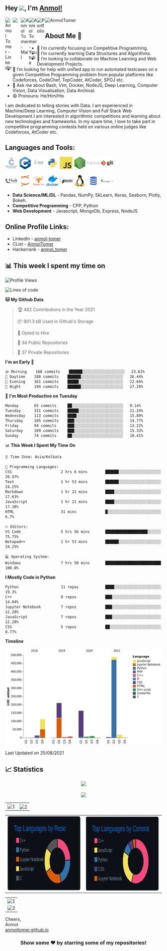 ## Hey <img src="https://github.com/TheDudeThatCode/TheDudeThatCode/blob/master/Assets/Hi.gif" width="29px">, I'm [Anmol!](https://anmoltomer.github.io/) 
<a href="https://www.linkedin.com/in/anmol-tomer/">
  <img align="left" alt="Anmol Tomer - LinkedIn" width="24px" src="https://cdn.jsdelivr.net/npm/simple-icons@v3/icons/linkedin.svg"/>
</a>

<a href="https://twitter.com/anmol_tomer_cc">
  <img align="left" width="26px" src="https://cdn.jsdelivr.net/npm/simple-icons@v3/icons/twitter.svg" />
</a>

<a href="mailto:anmol3540@gmail.com">
  <img align="left" alt="Anmol Tomer - Mail" width="26px" src="https://img.icons8.com/ios-glyphs/30/000000/new-post.png"/>
</a>
<a href="https://www.youtube.com/c/CosmicCommander">
  <img align="left" alt="Anmol Tomer - Youtube" width="26px" src="https://cdn.jsdelivr.net/npm/simple-icons@v3/icons/youtube.svg"/>
</a>

<a href="https://anmoltomer.github.io/">
  <img align="left" alt="Portfolio" width="26px" src="https://cdn.jsdelivr.net/npm/simple-icons@v3/icons/nucleo.svg"/>
</a>

<img src="https://komarev.com/ghpvc/?username=AnmolTomer" alt="AnmolTomer"/>

## About Me 🚀

- 🔭 I’m currently focusing on Competitive Programming.
- 🌱 I’m currently learning Data Structures and Algorithms.
- 👯 I’m looking to collaborate on Machine Learning and Web Development Projects.
- 🤔 I’m looking for help with unified app to run automated testcases on a given Competitive Programming problem from popular platforms like Codeforces, CodeChef, TopCoder, AtCoder, SPOJ etc.
- 💬 Ask me about Bash, Vim, Docker, NodeJS, Deep Learning, Computer Vision, Data Visualisation, Data Archival.
- 😄 Pronouns: He/Him/His
<!-- - 📫 How to reach me: https://anmoltomer.github.io/ -->


I am dedicated to telling stories with Data. I am experienced in Machine/Deep Learning, Computer Vision and Full Stack Web Development.I am interested in algorithmic competitions and learning about new technologies and frameworks. In my spare time, I love to take part in competitive programming contests held on various online judges like Codeforces, AtCoder etc.

## **Languages and Tools:**  

<!-- <code><img height="20" src="https://raw.githubusercontent.com/github/explore/80688e429a7d4ef2fca1e82350fe8e3517d3494d/topics/android/android.png"></code> -->
<code><img height="40" src="https://raw.githubusercontent.com/github/explore/80688e429a7d4ef2fca1e82350fe8e3517d3494d/topics/c/c.png"></code>
<code><img height="40" src="https://raw.githubusercontent.com/github/explore/80688e429a7d4ef2fca1e82350fe8e3517d3494d/topics/cpp/cpp.png"></code>
<code><img height="40" src="https://raw.githubusercontent.com/github/explore/80688e429a7d4ef2fca1e82350fe8e3517d3494d/topics/java/java.png"></code>
<code><img height="40" src="https://raw.githubusercontent.com/github/explore/80688e429a7d4ef2fca1e82350fe8e3517d3494d/topics/python/python.png"></code>
<code><img height="40" src="https://raw.githubusercontent.com/github/explore/80688e429a7d4ef2fca1e82350fe8e3517d3494d/topics/javascript/javascript.png"></code>
<code><img height="40" src="https://raw.githubusercontent.com/github/explore/80688e429a7d4ef2fca1e82350fe8e3517d3494d/topics/nodejs/nodejs.png"></code>
<code><img height="40" src="https://raw.githubusercontent.com/github/explore/80688e429a7d4ef2fca1e82350fe8e3517d3494d/topics/express/express.png"></code>
<code><img height="40" src="https://raw.githubusercontent.com/github/explore/80688e429a7d4ef2fca1e82350fe8e3517d3494d/topics/git/git.png"></code>
<br />

<code><img height="40" src="https://raw.githubusercontent.com/github/explore/80688e429a7d4ef2fca1e82350fe8e3517d3494d/topics/flask/flask.png"></code>
<code><img height="40" src="https://raw.githubusercontent.com/github/explore/80688e429a7d4ef2fca1e82350fe8e3517d3494d/topics/jupyter-notebook/jupyter-notebook.png"></code>
<code><img height="40" src="https://raw.githubusercontent.com/github/explore/80688e429a7d4ef2fca1e82350fe8e3517d3494d/topics/tensorflow/tensorflow.png"></code>
<code><img height="40" src="https://raw.githubusercontent.com/github/explore/80688e429a7d4ef2fca1e82350fe8e3517d3494d/topics/docker/docker.png"></code>
<code><img height="40" src="https://raw.githubusercontent.com/github/explore/80688e429a7d4ef2fca1e82350fe8e3517d3494d/topics/bash/bash.png"></code>
<code><img height="40" src="https://raw.githubusercontent.com/github/explore/80688e429a7d4ef2fca1e82350fe8e3517d3494d/topics/linux/linux.png"></code>
<code><img height="40" src="https://raw.githubusercontent.com/github/explore/80688e429a7d4ef2fca1e82350fe8e3517d3494d/topics/sql/sql.png"></code>
<code><img height="40" src="https://raw.githubusercontent.com/github/explore/80688e429a7d4ef2fca1e82350fe8e3517d3494d/topics/mongodb/mongodb.png"></code>



<!-- <code><img height="20" src="https://raw.githubusercontent.com/github/explore/80688e429a7d4ef2fca1e82350fe8e3517d3494d/topics/csharp/csharp.png"></code> -->
- **Data Science/ML/DL** - Pandas, NumPy, SkLearn, Keras, Seaborn, Plotly, Bokeh.
- **Competitive Programming** - CPP, Python
- **Web Development** - Javascript, MongoDb, Express, NodeJS

## **Online Profile Links:**

- LinkedIn - [anmol-tomer](https://www.linkedin.com/in/anmol-tomer/)
- CList - [AnmolTomer](https://clist.by/coder/anmoltomer/)
- Hackerrank - [anmol_tomer](https://www.hackerrank.com/anmol_tomer)

## 📊 **This week I spent my time on** 

<!--START_SECTION:waka-->
![Profile Views](http://img.shields.io/badge/Profile%20Views-62-blue)

![Lines of code](https://img.shields.io/badge/From%20Hello%20World%20I%27ve%20Written-1.0%20million%20lines%20of%20code-blue)

**🐱 My Github Data** 

> 🏆 482 Contributions in the Year 2021
 > 
> 📦 901.3 kB Used in Github's Storage 
 > 
> 💼 Opted to Hire
 > 
> 📜 34 Public Repositories 
 > 
> 🔑 37 Private Repositories  
 > 
**I'm an Early 🐤** 

```text
🌞 Morning    168 commits    ██████░░░░░░░░░░░░░░░░░░░   23.63% 
🌆 Daytime    188 commits    ██████░░░░░░░░░░░░░░░░░░░   26.44% 
🌃 Evening    161 commits    █████░░░░░░░░░░░░░░░░░░░░   22.64% 
🌙 Night      194 commits    ██████░░░░░░░░░░░░░░░░░░░   27.29%

```
📅 **I'm Most Productive on Tuesday** 

```text
Monday       65 commits     ██░░░░░░░░░░░░░░░░░░░░░░░   9.14% 
Tuesday      151 commits    █████░░░░░░░░░░░░░░░░░░░░   21.24% 
Wednesday    113 commits    ████░░░░░░░░░░░░░░░░░░░░░   15.89% 
Thursday     105 commits    ███░░░░░░░░░░░░░░░░░░░░░░   14.77% 
Friday       94 commits     ███░░░░░░░░░░░░░░░░░░░░░░   13.22% 
Saturday     109 commits    ███░░░░░░░░░░░░░░░░░░░░░░   15.33% 
Sunday       74 commits     ██░░░░░░░░░░░░░░░░░░░░░░░   10.41%

```


📊 **This Week I Spent My Time On** 

```text
⌚︎ Time Zone: Asia/Kolkata

💬 Programming Languages: 
CSS                      2 hrs 6 mins        ██████░░░░░░░░░░░░░░░░░░░   26.97% 
Text                     1 hr 53 mins        ██████░░░░░░░░░░░░░░░░░░░   24.25% 
Markdown                 1 hr 22 mins        ████░░░░░░░░░░░░░░░░░░░░░   17.63% 
JavaScript               1 hr 21 mins        ████░░░░░░░░░░░░░░░░░░░░░   17.38% 
HTML                     31 mins             █░░░░░░░░░░░░░░░░░░░░░░░░   6.7%

🔥 Editors: 
VS Code                  5 hrs 56 mins       ███████████████████░░░░░░   75.75% 
Notepad++                1 hr 53 mins        ██████░░░░░░░░░░░░░░░░░░░   24.25%

💻 Operating System: 
Windows                  7 hrs 50 mins       █████████████████████████   100.0%

```

**I Mostly Code in Python** 

```text
Python                   11 repos            ████░░░░░░░░░░░░░░░░░░░░░   19.3% 
C++                      8 repos             ███░░░░░░░░░░░░░░░░░░░░░░   14.04% 
Jupyter Notebook         7 repos             ███░░░░░░░░░░░░░░░░░░░░░░   12.28% 
JavaScript               7 repos             ███░░░░░░░░░░░░░░░░░░░░░░   12.28% 
CSS                      5 repos             ██░░░░░░░░░░░░░░░░░░░░░░░   8.77%

```


**Timeline**

![Chart not found](https://raw.githubusercontent.com/AnmolTomer/AnmolTomer/master/charts/bar_graph.png) 


 Last Updated on 25/08/2021
<!--END_SECTION:waka-->


## 📈 Statistics
<p align="center">
<img src="https://github-profile-trophy.vercel.app/?username=AnmolTomer&theme=darkhub">
<br><br>
<img src="https://github-readme-streak-stats.herokuapp.com/?user=AnmolTomer&theme=merko">
</p>
<table>
  <tr>
    <td><img src="https://github-readme-stats.vercel.app/api?username=AnmolTomer&theme=chartreuse-dark&show_icons=true&include_all_commits=true&count_private=true"  display=block width=100% height=auto alt="1"></td>
    <td><img src="https://github-readme-stats.vercel.app/api/top-langs/?username=AnmolTomer&theme=chartreuse-dark&layout=compact&hide=Jupyter%20Notebook"  display=block height=190 align="center" alt="2"></td>
   </tr>
</table>

<!--  CUSTOM FROM PROFILE SUMMARY CARD-->
<table>
  <tr>
    <td><img src="https://raw.githubusercontent.com/AnmolTomer/ProfileSummaryCard/master/profile-summary-card-output/github_dark/1-repos-per-language.svg"  display=block width=100% height=240 alt="1"></td>
    <td><img src="https://raw.githubusercontent.com/AnmolTomer/ProfileSummaryCard/master/profile-summary-card-output/github_dark/2-most-commit-language.svg"  display=block height=240 width=100% align="center" alt="2"></td>
   </tr>
</table>
<!--  CUSTOM FROM PROFILE SUMMARY CARD ENDS-->

<table cellpadding="8" cellspacing="8">
  <tr>
    <td><img src="https://github-profile-summary-cards.vercel.app/api/cards/profile-details?username=AnmolTomer&theme=solarized_dark"  display=block width=100% height=auto alt="1"></td>
   </tr>
   <tr>
      <td><img src="https://activity-graph.herokuapp.com/graph?username=AnmolTomer&bg_color=073642&color=1ced8c&line=006400&point=27d6a7&area=true" display=block width=100% height=auto alt="2"></td>
  </td>
  </tr>
</table>


Cheers,<br />
Anmol<br />
[anmoltomer.github.io](https://anmoltomer.github.io)

<div align="center">

### Show some ❤️ by starring some of my repositories!

</div>
